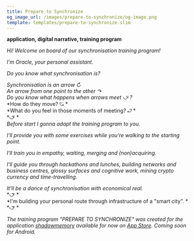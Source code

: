 ```yaml
---
title: Prepare to Synchronize
og_image_url: /images/prepare-to-synchronize/og-image.png
template: templates/prepare-to-synchronize.slim
---
```

__application, digital narrative, training program__

*Hi! Welcome on board of our synchronisation training program!*

*I'm Oracle, your personal assistant.*

*Do you know what synchronisation is?*

*Synchronisation is an arrow ↻*  
*An arrow from one point to the other  ↷*  
*Do you know what happens when arrows meet ⤻⃔  ?*  
*How do they move? ⤿⃔ *  
*What do you feel in those moments of meeting? ⤾⃕ *  
*⤻⃛⃔ *  
*Before start I gonna adapt the training program to you.*  

*I'll provide you with some exercises while you're walking to the starting point.*

*I'll train you in empathy, waiting, merging and (non)acquiring.*

*I'll guide you through hackathons and lunches, building networks and  business centres, glossy surfaces and cognitive work, mining crypto currency and time-travelling.*

*It'll be a dance of synchronisation with economical real.*  
*⤻⃛⃔  *  
*I'm building your personal route through infrastructure of a "smart city". *  
*⤻⃛⃔ *

*The training program "PREPARE TO SYNCHRONIZE" was created for the application [shadowmemory](http://www.shadowmemory.net/) available for now on [App Store](https://itunes.apple.com/us/app/shadow-memory/id1259787398?mt=8). Coming soon for Android.*

